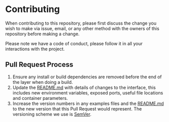# Contributing

When contributing to this repository, please first discuss the change you wish to make via issue,
email, or any other method with the owners of this repository before making a change. 

Please note we have a code of conduct, please follow it in all your interactions with the project.

## Pull Request Process

1. Ensure any install or build dependencies are removed before the end of the layer when doing a build.
2. Update the [README.md](../README.md) with details of changes to the interface, this includes new environment variables, exposed ports, useful file locations and container parameters.
3. Increase the version numbers in any examples files and the [README.md](../README.md) to the new version that this Pull Request would represent. The versioning scheme we use is [SemVer](http://semver.org/).
